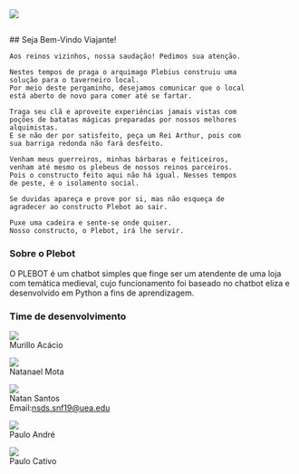 <img src = "https://natansisantos.github.io/Plebot/imgs/logoplebot.png" text-align = "center">

<h2>  </h2>
## Seja Bem-Vindo Viajante!

```
Aos reinos vizinhos, nossa saudação! Pedimos sua atenção.

Nestes tempos de praga o arquimago Plebius construiu uma 
solução para o taverneiro local.
Por meio deste pergaminho, desejamos comunicar que o local 
está aberto de novo para comer até se fartar.

Traga seu clã e aproveite experiências jamais vistas com 
poções de batatas mágicas preparadas por nossos melhores 
alquimistas. 
E se não der por satisfeito, peça um Rei Arthur, pois com 
sua barriga redonda não fará desfeito.

Venham meus guerreiros, minhas bárbaras e feiticeiros, 
venham até mesmo os plebeus de nossos reinos parceiros. 
Pois o constructo feito aqui não há igual. Nesses tempos 
de peste, é o isolamento social.

Se duvidas apareça e prove por si, mas não esqueça de 
agradecer ao constructo Plebot ao sair.

Puxe uma cadeira e sente-se onde quiser. 
Nosso constructo, o Plebot, irá lhe servir.
```

### Sobre o Plebot

O PLEBOT é um chatbot simples que finge ser um atendente de uma loja com temática medieval, cujo funcionamento foi baseado no chatbot eliza e desenvolvido em Python a fins de aprendizagem.


### Time de desenvolvimento

<p  text-align = "center"><img src = "https://natansisantos.github.io/Plebot/imgs/mr.png"><br>Murillo Acácio<br><a></a></p>
<p  text-align = "center"><img src = "https://natansisantos.github.io/Plebot/imgs/nl.png"><br>Natanael Mota<br><a></a></p>
<p  text-align = "center"><img src = "https://natansisantos.github.io/Plebot/imgs/nt.png"><br>Natan Santos<br>Email:<a href="nsds.snf19@uea.edu">nsds.snf19@uea.edu</a></p>
<p  text-align = "center"><img src = "https://natansisantos.github.io/Plebot/imgs/pl.png"><br>Paulo André<br><a></a></p>
<p  text-align = "center"><img src = "https://natansisantos.github.io/Plebot/imgs/pc.png"><br>Paulo Cativo<br><a></a></p>
